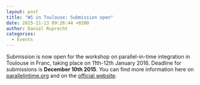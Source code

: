 ```yaml
---
layout: post
title: "WS in Toulouse: Submission open"
date: 2015-11-13 09:26:44 +0200
author: Daniel Ruprecht
categories:
  - Events
---
```


Submission is now open for the workshop on parallel-in-time integration in Toulouse in Franc, taking place on 11th-12th January 2016.
Deadline for submissions is **December 10th 2015**.
You can find more information here on [parallelintime.org](/events/upcoming/2016/cimi_semester.html) and on the [official website](http://inpact.inp-toulouse.fr/CIMI_Semester/wksp_parallel.html).
